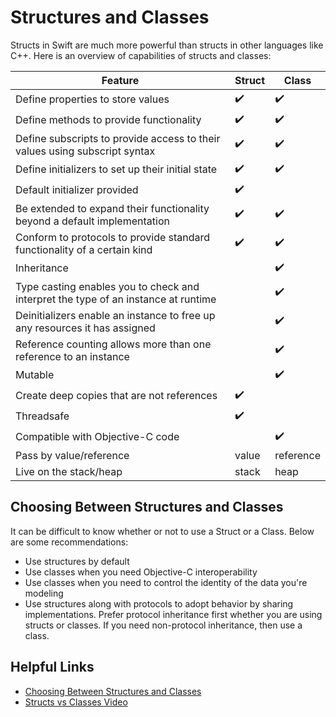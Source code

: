 # Structures and Classes

Structs in Swift are much more powerful than structs in other languages like C++. Here is an overview of capabilities of structs and classes:

Feature | Struct | Class
---|---|---
Define properties to store values | :heavy_check_mark: | :heavy_check_mark:
Define methods to provide functionality | :heavy_check_mark: | :heavy_check_mark:
Define subscripts to provide access to their values using subscript syntax | :heavy_check_mark: | :heavy_check_mark:
Define initializers to set up their initial state | :heavy_check_mark: | :heavy_check_mark:
Default initializer provided | :heavy_check_mark: | 
Be extended to expand their functionality beyond a default implementation | :heavy_check_mark: | :heavy_check_mark:
Conform to protocols to provide standard functionality of a certain kind| :heavy_check_mark: | :heavy_check_mark:
Inheritance |  | :heavy_check_mark:
Type casting enables you to check and interpret the type of an instance at runtime |  | :heavy_check_mark:
Deinitializers enable an instance to free up any resources it has assigned |  | :heavy_check_mark:
Reference counting allows more than one reference to an instance |  | :heavy_check_mark:
Mutable |  | :heavy_check_mark:
Create deep copies that are not references | :heavy_check_mark: |
Threadsafe | :heavy_check_mark: |
Compatible with Objective-C code |  | :heavy_check_mark:
Pass by value/reference | value | reference
Live on the stack/heap | stack | heap

## Choosing Between Structures and Classes
It can be difficult to know whether or not to use a Struct or a Class. Below are some recommendations:

* Use structures by default
* Use classes when you need Objective-C interoperability
* Use classes when you need to control the identity of the data you're modeling
* Use structures along with protocols to adopt behavior by sharing implementations. Prefer protocol inheritance first whether you are using structs or classes. If you need non-protocol inheritance, then use a class.

## Helpful Links
* [Choosing Between Structures and Classes](https://developer.apple.com/documentation/swift/choosing-between-structures-and-classes)
* [Structs vs Classes Video](https://www.youtube.com/watch?v=LtlbB4-6k_U&ab_channel=SeanAllen)


